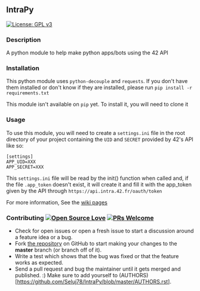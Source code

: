 ## IntraPy
[![License: GPL v3](https://img.shields.io/badge/License-GPL%20v3-blue.svg)](https://www.gnu.org/licenses/gpl-3.0)

### Description
A python module to help make python apps/bots using the 42 API

### Installation
This python module uses `python-decouple` and `requests`. If you don't have 
them installed or don't know if they are installed, please run `pip install -r requirements.txt`

This module isn't available on `pip` yet. To install it, you will need to 
clone it 

### Usage
To use this module, you will need to create a `settings.ini` file in the root
 directory of your project containing the `UID` and `SECRET` provided by 42's
  API like so:

```
[settings]
APP_UID=XXX
APP_SECRET=XXX
```

This `settings.ini` file will be read by the init() function when called and,
 if the file `.app_token` doesn't exist, it will create it and fill it with 
 the app_token given by the API through `https://api.intra.42.fr/oauth/token`

For more information, See the [wiki pages](https://github.com/Seluj78/IntraPy/wiki)


### Contributing [![Open Source Love](https://badges.frapsoft.com/os/v1/open-source.png?v=103)](https://github.com/ellerbrock/open-source-badges/) [![PRs Welcome](https://img.shields.io/badge/PRs-welcome-brightgreen.svg?style=flat-square)](http://makeapullrequest.com)

* Check for open issues or open a fresh issue to start a discussion around a feature idea or a bug.
* Fork [the repository](https://github.com/Seluj78/IntraPy) on GitHub to start making your changes to the **master** branch (or branch off of it).
* Write a test which shows that the bug was fixed or that the feature works as expected.
* Send a pull request and bug the maintainer until it gets merged and published. :) Make sure to add yourself to (AUTHORS)[https://github.com/Seluj78/IntraPy/blob/master/AUTHORS.rst].